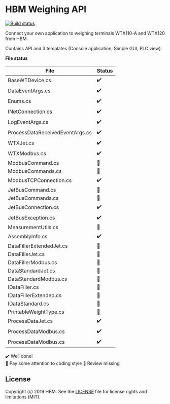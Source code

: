 # HBM Weighing API


[![Build status](https://hbmdevelopment.visualstudio.com/HBM%20Weighing/_apis/build/status/HBM%20Weighing%20API%20CI)](https://hbmdevelopment.visualstudio.com/HBM%20Weighing/_build/latest?definitionId=47)

Connect your own application to weighing terminals WTX110-A and WTX120 from HBM.


Contains API and 3 templates (Console application, Simple GUI, PLC view). 



**File status**

| File                               | Status                 |
| ---------------------------------- | ---------------------- |
| BaseWTDevice.cs                    | :heavy_check_mark:     |
| DataEventArgs.cs                   | :heavy_check_mark:     |
| Enums.cs                           | :heavy_check_mark:     |
| INetConnection.cs                  | :heavy_check_mark:     |
| LogEventArgs.cs                    | :heavy_check_mark:     |
| ProcessDataReceivedEventArgs.cs    | :heavy_check_mark:     | 
| WTXJet.cs                          | :heavy_check_mark:     |
| WTXModbus.cs                       | :heavy_check_mark:     | 
| ModbusCommand.cs                   | :large_orange_diamond: |
| ModbusCommands.cs                  | :large_orange_diamond: |
| ModbusTCPConnection.cs             | :heavy_check_mark:     |
| JetBusCommand.cs                   | :large_orange_diamond: |
| JetBusCommands.cs                  | :large_orange_diamond: |
| JetBusConnection.cs                | :heavy_check_mark:     |
| JetBusException.cs                 | :heavy_check_mark:     |
| MeasurementUtils.cs                | :large_orange_diamond: |
| AssemblyInfo.cs                    | :heavy_check_mark:     |
| DataFillerExtendedJet.cs           | :red_circle:           |
| DataFillerJet.cs                   | :red_circle:           |
| DataFillerModbus.cs                | :red_circle:           |
| DataStandardJet.cs                 | :red_circle:           |
| DataStandardModbus.cs              | :red_circle:           |
| IDataFiller.cs                     | :red_circle:           |
| IDataFillerExtended.cs             | :red_circle:           |
| IDataStandard.cs                   | :red_circle:           |
| PrintableWeightType.cs             | :large_orange_diamond: |
| ProcessDataJet.cs                  | :heavy_check_mark:     |
| ProcessDataModbus.cs               | :heavy_check_mark:     |
| ProcessDataModbus.cs               | :heavy_check_mark:     |


:heavy_check_mark: Well done!   
:large_orange_diamond: Pay some attention to coding style
:red_circle: Review missing        


## License



Copyright (c) 2019 HBM. See the [LICENSE](LICENSE) file for license rights and
limitations (MIT).